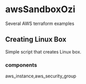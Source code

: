 # awsSandboxOzi
Several AWS terraform examples

## Creating Linux Box
Simple script that creates Linux box.

### components
aws_instance,aws_security_group

